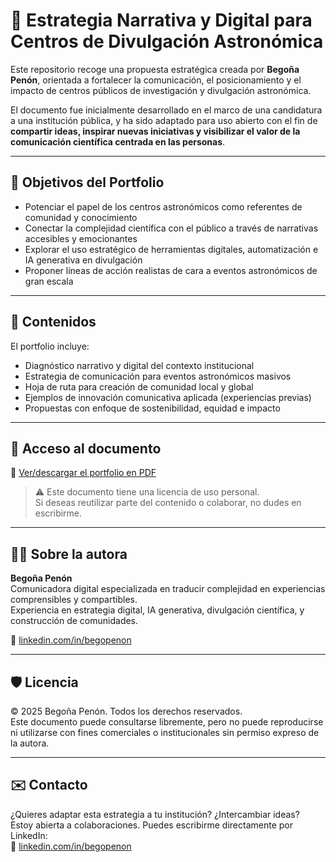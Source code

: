 # 🌌 Estrategia Narrativa y Digital para Centros de Divulgación Astronómica

Este repositorio recoge una propuesta estratégica creada por **Begoña Penón**, orientada a fortalecer la comunicación, el posicionamiento y el impacto de centros públicos de investigación y divulgación astronómica.

El documento fue inicialmente desarrollado en el marco de una candidatura a una institución pública, y ha sido adaptado para uso abierto con el fin de **compartir ideas, inspirar nuevas iniciativas y visibilizar el valor de la comunicación científica centrada en las personas**.

---

## 🎯 Objetivos del Portfolio

- Potenciar el papel de los centros astronómicos como referentes de comunidad y conocimiento
- Conectar la complejidad científica con el público a través de narrativas accesibles y emocionantes
- Explorar el uso estratégico de herramientas digitales, automatización e IA generativa en divulgación
- Proponer líneas de acción realistas de cara a eventos astronómicos de gran escala

---

## 🧩 Contenidos

El portfolio incluye:

- Diagnóstico narrativo y digital del contexto institucional
- Estrategia de comunicación para eventos astronómicos masivos
- Hoja de ruta para creación de comunidad local y global
- Ejemplos de innovación comunicativa aplicada (experiencias previas)
- Propuestas con enfoque de sostenibilidad, equidad e impacto

---

## 📄 Acceso al documento

🔗 [Ver/descargar el portfolio en PDF](./B_Penon_Portfolio_Divulgacion_Astronomica_2025.pdf)

> ⚠️ Este documento tiene una licencia de uso personal.  
> Si deseas reutilizar parte del contenido o colaborar, no dudes en escribirme.

---

## 🧑‍🚀 Sobre la autora

**Begoña Penón**  
Comunicadora digital especializada en traducir complejidad en experiencias comprensibles y compartibles.  
Experiencia en estrategia digital, IA generativa, divulgación científica, y construcción de comunidades.

🔗 [linkedin.com/in/begopenon](https://linkedin.com/in/begopenon)

---

## 🛡️ Licencia

© 2025 Begoña Penón. Todos los derechos reservados.  
Este documento puede consultarse libremente, pero no puede reproducirse ni utilizarse con fines comerciales o institucionales sin permiso expreso de la autora.

---

## ✉️ Contacto

¿Quieres adaptar esta estrategia a tu institución? ¿Intercambiar ideas?  
Estoy abierta a colaboraciones. 
Puedes escribirme directamente por LinkedIn:  
🔗 [linkedin.com/in/begopenon](https://linkedin.com/in/begopenon)
